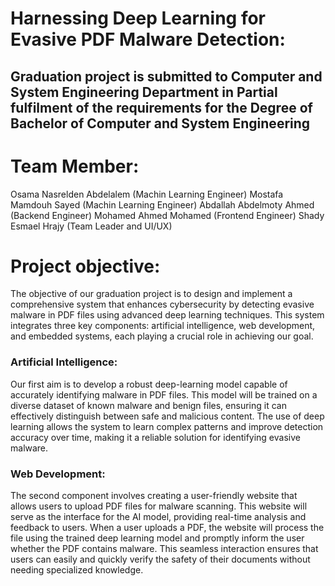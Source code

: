 # Harnessing Deep Learning for Evasive PDF Malware Detection:
## Graduation project is submitted to Computer and System Engineering Department in Partial fulfilment of the requirements for the Degree of Bachelor of Computer and System Engineering
# Team Member:
Osama Nasrelden Abdelalem (Machin Learning Engineer)
Mostafa Mamdouh Sayed (Machin Learning Engineer)
Abdallah Abdelmoty Ahmed (Backend Engineer)
Mohamed Ahmed Mohamed (Frontend Engineer)
Shady Esmael Hrajy (Team Leader and UI/UX)
# Project objective:
The objective of our graduation project is to design and implement a comprehensive system that enhances cybersecurity by detecting evasive malware in PDF files using advanced deep learning techniques. This system integrates three key components: artificial intelligence, web development, and embedded systems, each playing a crucial role in achieving our goal.
### Artificial Intelligence:
Our first aim is to develop a robust deep-learning model capable of accurately identifying malware in PDF files. This model will be trained on a diverse dataset of known malware and benign files, ensuring it can effectively distinguish between safe and malicious content. The use of deep learning allows the system to learn complex patterns and improve detection accuracy over time, making it a reliable solution for identifying evasive malware.
### Web Development:
The second component involves creating a user-friendly website that allows users to upload PDF files for malware scanning. This website will serve as the interface for the AI model, providing real-time analysis and feedback to users. When a user uploads a PDF, the website will process the file using the trained deep learning model and promptly inform the user whether the PDF contains malware. This seamless interaction ensures that users can easily and quickly verify the safety of their documents without needing specialized knowledge.


